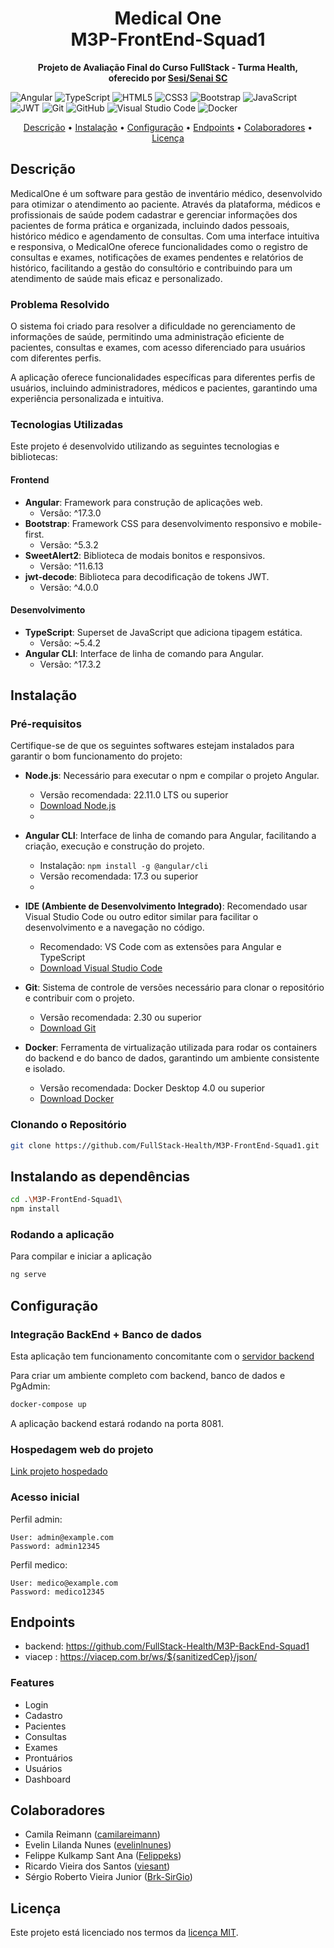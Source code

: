 <h1 align="center" style="font-weight: bold;">Medical One<br>
M3P-FrontEnd-Squad1</h1> 
<p align="center"> <b>Projeto de Avaliação Final do Curso FullStack - Turma Health,<br> 
oferecido por <a href="https://cursos.sesisenai.org.br/" target="_blank">Sesi/Senai SC</a></b> </p>

![Angular](https://img.shields.io/badge/angular-%23DD0031.svg?style=for-the-badge&logo=angular&logoColor=white)
![TypeScript](https://img.shields.io/badge/typescript-%23007ACC.svg?style=for-the-badge&logo=typescript&logoColor=white)
![HTML5](https://img.shields.io/badge/html5-%23E34F26.svg?style=for-the-badge&logo=html5&logoColor=white)
![CSS3](https://img.shields.io/badge/css3-%231572B6.svg?style=for-the-badge&logo=css3&logoColor=white)
![Bootstrap](https://img.shields.io/badge/bootstrap-%238511FA.svg?style=for-the-badge&logo=bootstrap&logoColor=white)
![JavaScript](https://img.shields.io/badge/javascript-%23323330.svg?style=for-the-badge&logo=javascript&logoColor=%23F7DF1E)
![JWT](https://img.shields.io/badge/JWT-black?style=for-the-badge&logo=JSON%20web%20tokens)
![Git](https://img.shields.io/badge/git-%23F05033.svg?style=for-the-badge&logo=git&logoColor=white)
![GitHub](https://img.shields.io/badge/github-%23121011.svg?style=for-the-badge&logo=github&logoColor=white)
![Visual Studio Code](https://img.shields.io/badge/Visual%20Studio%20Code-0078d7.svg?style=for-the-badge&logo=visual-studio-code&logoColor=white)
![Docker](https://img.shields.io/badge/docker-%230db7ed.svg?style=for-the-badge&logo=docker&logoColor=white)

<p align="center">
<a href="#descricao">Descrição</a> •
<a href="#instalacao">Instalação</a> • 
<a href="#instalacao">Configuração</a> • 
<a href="#routes">Endpoints</a> • 
<a href="#colab">Colaboradores</a> • 
<a href="#license">Licença</a> </p> 

<h2 id="descricao">Descrição</h2>
MedicalOne é um software para gestão de inventário médico, desenvolvido para otimizar o atendimento ao paciente. Através da plataforma, médicos e profissionais de saúde podem cadastrar e gerenciar informações dos pacientes de forma prática e organizada, incluindo dados pessoais, histórico médico e agendamento de consultas. Com uma interface intuitiva e responsiva, o MedicalOne oferece funcionalidades como o registro de consultas e exames, notificações de exames pendentes e relatórios de histórico, facilitando a gestão do consultório e contribuindo para um atendimento de saúde mais eficaz e personalizado.

### Problema Resolvido
O sistema foi criado para resolver a dificuldade no gerenciamento de informações de saúde, permitindo uma administração eficiente de pacientes, consultas e exames, com acesso diferenciado para usuários com diferentes perfis. 

A aplicação oferece funcionalidades específicas para diferentes perfis de usuários, incluindo administradores, médicos e pacientes, garantindo uma experiência personalizada e intuitiva.

### Tecnologias Utilizadas

Este projeto é desenvolvido utilizando as seguintes tecnologias e bibliotecas:

#### Frontend
- **Angular**: Framework para construção de aplicações web.
  - Versão: ^17.3.0
- **Bootstrap**: Framework CSS para desenvolvimento responsivo e mobile-first.
  - Versão: ^5.3.2
- **SweetAlert2**: Biblioteca de modais bonitos e responsivos.
  - Versão: ^11.6.13
- **jwt-decode**: Biblioteca para decodificação de tokens JWT.
  - Versão: ^4.0.0

#### Desenvolvimento
- **TypeScript**: Superset de JavaScript que adiciona tipagem estática.
  - Versão: ~5.4.2
- **Angular CLI**: Interface de linha de comando para Angular.
  - Versão: ^17.3.2

<h2 id="instalacao">Instalação</h2>

### Pré-requisitos

Certifique-se de que os seguintes softwares estejam instalados para garantir o bom funcionamento do projeto:
- **Node.js**: Necessário para executar o npm e compilar o projeto Angular.
  - Versão recomendada: 22.11.0 LTS ou superior   
  - [Download Node.js](https://nodejs.org/)
  - 
- **Angular CLI**: Interface de linha de comando para Angular, facilitando a criação, execução e construção do projeto.
  - Instalação: `npm install -g @angular/cli`  
  - Versão recomendada: 17.3 ou superior
  - 
- **IDE (Ambiente de Desenvolvimento Integrado)**: Recomendado usar Visual Studio Code ou outro editor similar para facilitar o desenvolvimento e a navegação no código.
  - Recomendado: VS Code com as extensões para Angular e TypeScript  
  - [Download Visual Studio Code](https://code.visualstudio.com/)

- **Git**: Sistema de controle de versões necessário para clonar o repositório e contribuir com o projeto.
  - Versão recomendada: 2.30 ou superior  
  - [Download Git](https://git-scm.com/)

- **Docker**: Ferramenta de virtualização utilizada para rodar os containers do backend e do banco de dados, garantindo um ambiente consistente e isolado.
  - Versão recomendada: Docker Desktop 4.0 ou superior  
  - [Download Docker](https://www.docker.com/get-started)
 
### Clonando o Repositório

```bash
git clone https://github.com/FullStack-Health/M3P-FrontEnd-Squad1.git
```

## Instalando as dependências

```bash
cd .\M3P-FrontEnd-Squad1\
npm install
```
### Rodando a aplicação
Para compilar e iniciar a aplicação

```bash
ng serve
```
<h2 id="configuração">Configuração</h2>

### Integração BackEnd + Banco de dados
Esta aplicação tem funcionamento concomitante com o [servidor backend](https://github.com/FullStack-Health/M3P-BackEnd-Squad1.git)

Para criar um ambiente completo com backend, banco de dados e PgAdmin:
```bash
docker-compose up
```

A aplicação backend estará rodando na porta 8081.

### Hospedagem web do projeto

[Link projeto hospedado](https://medical-one-app.vercel.app)

### Acesso inicial
Perfil admin:
```
User: admin@example.com
Password: admin12345
```

Perfil medico:
```
User: medico@example.com
Password: medico12345
```

<h2 id="routes">Endpoints</h2>

* backend: https://github.com/FullStack-Health/M3P-BackEnd-Squad1
* viacep : https://viacep.com.br/ws/${sanitizedCep}/json/

### Features

- Login
- Cadastro
- Pacientes
- Consultas
- Exames
- Prontuários
- Usuários
- Dashboard

<h2 id="colab">Colaboradores</h2>

- Camila Reimann ([camilareimann](https://github.com/camilareimann))
- Evelin Lilanda Nunes ([evelinlnunes](https://github.com/evelinlnunes))
- Felippe Kulkamp Sant Ana ([Felippeks](https://github.com/Felippeks))
- Ricardo Vieira dos Santos ([viesant](https://github.com/viesant))
- Sérgio Roberto Vieira Junior ([Brk-SirGio](https://github.com/Brk-SirGio))

<h2 id="license">Licença</h2>

Este projeto está licenciado nos termos da [licença MIT](https://choosealicense.com/licenses/mit/).

